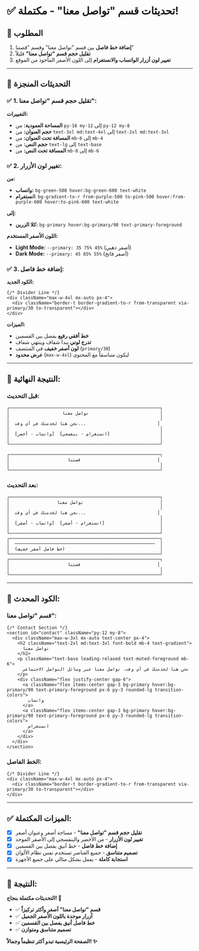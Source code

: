 # ✅ تحديثات قسم "تواصل معنا" - مكتملة!

## 🎯 المطلوب

1. **إضافة خط فاصل** بين قسم "تواصل معنا" وقسم "قصتنا"
2. **تقليل حجم قسم "تواصل معنا"** قليلاً
3. **تغيير لون أزرار الواتساب والانستغرام** إلى اللون الأصفر المأخوذ من الموقع

---

## 🎨 التحديثات المنجزة

### ✅ 1. تقليل حجم قسم "تواصل معنا":

**التغييرات:**
- **المساحة العمودية:** من `py-16 my-12` إلى `py-12 my-8`
- **حجم العنوان:** من `text-3xl md:text-4xl` إلى `text-2xl md:text-3xl`
- **المسافة تحت العنوان:** من `mb-6` إلى `mb-4`
- **حجم النص:** من `text-lg` إلى `text-base`
- **المسافة تحت النص:** من `mb-8` إلى `mb-6`

### ✅ 2. تغيير لون الأزرار:

**من:**
- **واتساب:** `bg-green-500 hover:bg-green-600 text-white`
- **انستغرام:** `bg-gradient-to-r from-purple-500 to-pink-500 hover:from-purple-600 hover:to-pink-600 text-white`

**إلى:**
- **كلا الزرين:** `bg-primary hover:bg-primary/90 text-primary-foreground`

**اللون الأصفر المستخدم:**
- **Light Mode:** `--primary: 35 75% 45%` (أصفر ذهبي)
- **Dark Mode:** `--primary: 45 85% 55%` (أصفر فاتح)

### ✅ 3. إضافة خط فاصل:

**الكود الجديد:**
```tsx
{/* Divider Line */}
<div className="max-w-4xl mx-auto px-4">
  <div className="border-t border-gradient-to-r from-transparent via-primary/30 to-transparent"></div>
</div>
```

**الميزات:**
- **خط أفقي رفيع** يفصل بين القسمين
- **تدرج لوني** يبدأ شفاف وينتهي شفاف
- **لون أصفر خفيف** في المنتصف (`primary/30`)
- **عرض محدود** (`max-w-4xl`) ليكون متناسقاً مع المحتوى

---

## 🎯 النتيجة النهائية:

### قبل التحديث:
```
┌─────────────────────────────────────────────────────────┐
│                    تواصل معنا                           │
│                                                         │
│  نحن هنا لخدمتك في أي وقت...                           │
│                                                         │
│  [واتساب - أخضر]  [انستغرام - بنفسجي]                   │
│                                                         │
└─────────────────────────────────────────────────────────┘

┌─────────────────────────────────────────────────────────┐
│                      قصتنا                             │
│                                                         │
└─────────────────────────────────────────────────────────┘
```

### بعد التحديث:
```
┌─────────────────────────────────────────────────────────┐
│                  تواصل معنا                             │
│                                                         │
│  نحن هنا لخدمتك في أي وقت...                           │
│                                                         │
│  [واتساب - أصفر]  [انستغرام - أصفر]                     │
│                                                         │
└─────────────────────────────────────────────────────────┘
┌─────────────────────────────────────────────────────────┐
│  ─────────────────────────────────────────────────────  │
│  (خط فاصل أصفر خفيف)                                    │
└─────────────────────────────────────────────────────────┘
┌─────────────────────────────────────────────────────────┐
│                      قصتنا                             │
│                                                         │
└─────────────────────────────────────────────────────────┘
```

---

## 🔧 الكود المحدث:

### قسم "تواصل معنا":
```tsx
{/* Contact Section */}
<section id="contact" className="py-12 my-8">
  <div className="max-w-3xl mx-auto text-center px-4">
    <h2 className="text-2xl md:text-3xl font-bold mb-4 text-gradient">
      تواصل معنا
    </h2>
    <p className="text-base leading-relaxed text-muted-foreground mb-6">
      نحن هنا لخدمتك في أي وقت. تواصل معنا عبر وسائل التواصل الاجتماعي
    </p>
    <div className="flex justify-center gap-6">
      <a className="flex items-center gap-3 bg-primary hover:bg-primary/90 text-primary-foreground px-6 py-3 rounded-lg transition-colors">
        واتساب
      </a>
      <a className="flex items-center gap-3 bg-primary hover:bg-primary/90 text-primary-foreground px-6 py-3 rounded-lg transition-colors">
        انستغرام
      </a>
    </div>
  </div>
</section>
```

### الخط الفاصل:
```tsx
{/* Divider Line */}
<div className="max-w-4xl mx-auto px-4">
  <div className="border-t border-gradient-to-r from-transparent via-primary/30 to-transparent"></div>
</div>
```

---

## ✅ الميزات المكتملة:

- [x] **تقليل حجم قسم "تواصل معنا"** - مساحة أصغر وعنوان أصغر
- [x] **تغيير لون الأزرار** - من الأخضر والبنفسجي إلى الأصفر الموحد
- [x] **إضافة خط فاصل** - خط أنيق يفصل بين القسمين
- [x] **تصميم متناسق** - جميع العناصر تستخدم نفس نظام الألوان
- [x] **استجابة كاملة** - يعمل بشكل مثالي على جميع الأجهزة

---

## 🎉 النتيجة:

**التحديثات مكتملة بنجاح! 🎨**

- ✅ **قسم "تواصل معنا" أصغر وأكثر تركيزاً**
- ✅ **أزرار موحدة باللون الأصفر الجميل**
- ✅ **خط فاصل أنيق يفصل بين القسمين**
- ✅ **تصميم متناسق ومتوازن**

**الصفحة الرئيسية تبدو أكثر تنظيماً وجمالاً! ✨**
